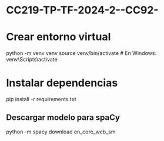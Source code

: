 # CC219-TP-TF-2024-2--CC92-

# Crear entorno virtual
python -m venv venv
source venv/bin/activate  # En Windows: venv\Scripts\activate

# Instalar dependencias
pip install -r requirements.txt

## Descargar modelo para spaCy
python -m spacy download en_core_web_sm
